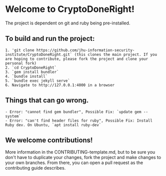 # Welcome to CryptoDoneRight!

The project is dependent on git and ruby being pre-installed.

## To build and run the project:
    1. 'git clone https://github.com/jhu-information-security-institute/CryptoDoneRight.git` (this clones the main project. If you are hoping to contribute, please fork the project and clone your personal fork)
    2. `cd CryptoDoneRight`
    3. `gem install bundler`
    4. `bundle install`
    5. `bundle exec jekyll serve`
    6. Navigate to http://127.0.0.1:4000 in a browser
    
## Things that can go wrong.
    - Error: "cannot find gem bundler", Possible Fix: `update gem --system`
    - Error: "can't find header files for ruby", Possible Fix: Install Ruby dev. On Ubuntu, `apt install ruby-dev`

## We welcome contributions!
More information in the CONTRIBUTING-template.md, but to be sure you don't have to duplicate your changes, fork the project and make changes to your own branches. From there, you can open a pull request as the contributing guide describes.
